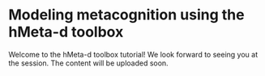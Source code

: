 # Modeling metacognition using the hMeta-d toolbox

Welcome to the hMeta-d toolbox tutorial! We look forward to seeing you at the session. The content will be uploaded soon.
